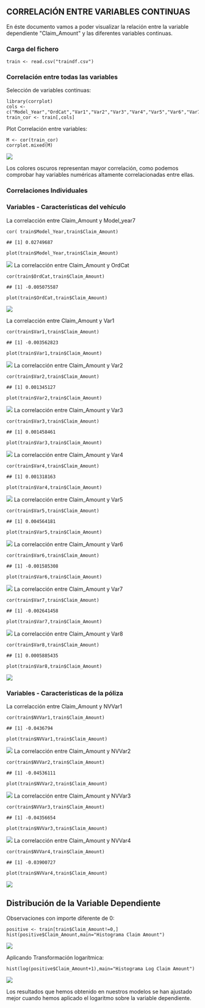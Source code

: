 CORRELACIÓN ENTRE VARIABLES CONTINUAS
-------------------------------------

En éste documento vamos a poder visualizar la relación entre la variable
dependiente "Claim\_Amount" y las diferentes variables continuas.

### Carga del fichero

    train <- read.csv("traindf.csv")

### Correlación entre todas las variables

Selección de variables continuas:

    library(corrplot)
    cols <- c("Model_Year","OrdCat","Var1","Var2","Var3","Var4","Var5","Var6","Var7","Var8","NVVar1","NVVar2","NVVar3","NVVar4")
    train_cor <- train[,cols]

Plot Correlación entre variables:

    M <- cor(train_cor)
    corrplot.mixed(M)

![](https://github.com/MontseFigueiro/Insurance_Claims_Project/blob/master/Graficos/Correlaccion_variables.jpeg)

Los colores oscuros representan mayor correlación, como podemos
comprobar hay variables numéricas altamente correlacionadas entre ellas.

### Correlaciones Individuales

### Variables - Características del vehículo

La correlacción entre Claim\_Amount y Model\_year7

    cor( train$Model_Year,train$Claim_Amount)

    ## [1] 0.02749687

    plot(train$Model_Year,train$Claim_Amount)

![](https://github.com/MontseFigueiro/Insurance_Claims_Project/blob/master/Graficos/Correlaccion_ModelYear.jpeg)
La correlacción entre Claim\_Amount y OrdCat

    cor(train$OrdCat,train$Claim_Amount)

    ## [1] -0.005075587

    plot(train$OrdCat,train$Claim_Amount)

![](https://github.com/MontseFigueiro/Insurance_Claims_Project/blob/master/Graficos/Correlaccion_OrdCat.jpeg)

La correlacción entre Claim\_Amount y Var1

    cor(train$Var1,train$Claim_Amount)

    ## [1] -0.003562823

    plot(train$Var1,train$Claim_Amount)

![](https://github.com/MontseFigueiro/Insurance_Claims_Project/blob/master/Graficos/Correlaccion_Var1.jpeg)
La correlacción entre Claim\_Amount y Var2

    cor(train$Var2,train$Claim_Amount)

    ## [1] 0.001345127

    plot(train$Var2,train$Claim_Amount)

![](https://github.com/MontseFigueiro/Insurance_Claims_Project/blob/master/Graficos/Correlaccion_Var2.jpeg)
La correlacción entre Claim\_Amount y Var3

    cor(train$Var3,train$Claim_Amount)

    ## [1] 0.001458461

    plot(train$Var3,train$Claim_Amount)

![](https://github.com/MontseFigueiro/Insurance_Claims_Project/blob/master/Graficos/Correlaccion_Var3.jpeg)
La correlacción entre Claim\_Amount y Var4

    cor(train$Var4,train$Claim_Amount)

    ## [1] 0.001318163

    plot(train$Var4,train$Claim_Amount)

![](https://github.com/MontseFigueiro/Insurance_Claims_Project/blob/master/Graficos/Correlaccion_Var4.jpeg)
La correlacción entre Claim\_Amount y Var5

    cor(train$Var5,train$Claim_Amount)

    ## [1] 0.004564181

    plot(train$Var5,train$Claim_Amount)

![](https://github.com/MontseFigueiro/Insurance_Claims_Project/blob/master/Graficos/Correlaccion_Var5.jpeg)
La correlacción entre Claim\_Amount y Var6

    cor(train$Var6,train$Claim_Amount)

    ## [1] -0.001585308

    plot(train$Var6,train$Claim_Amount)

![](https://github.com/MontseFigueiro/Insurance_Claims_Project/blob/master/Graficos/Correlaccion_Var6.jpeg)
La correlacción entre Claim\_Amount y Var7

    cor(train$Var7,train$Claim_Amount)

    ## [1] -0.002641458

    plot(train$Var7,train$Claim_Amount)

![](https://github.com/MontseFigueiro/Insurance_Claims_Project/blob/master/Graficos/Correlaccion_Var7.jpeg)
La correlacción entre Claim\_Amount y Var8

    cor(train$Var8,train$Claim_Amount)

    ## [1] 0.0005885435

    plot(train$Var8,train$Claim_Amount)

![](https://github.com/MontseFigueiro/Insurance_Claims_Project/blob/master/Graficos/Correlaccion_Var8.jpeg)

### Variables - Características de la póliza

La correlacción entre Claim\_Amount y NVVar1

    cor(train$NVVar1,train$Claim_Amount)

    ## [1] -0.0436794

    plot(train$NVVar1,train$Claim_Amount)

![](https://github.com/MontseFigueiro/Insurance_Claims_Project/blob/master/Graficos/Correlaccion_NVVAR1.jpeg)
La correlacción entre Claim\_Amount y NVVar2

    cor(train$NVVar2,train$Claim_Amount)

    ## [1] -0.04536111

    plot(train$NVVar2,train$Claim_Amount)

![](https://github.com/MontseFigueiro/Insurance_Claims_Project/blob/master/Graficos/Correlaccion_NVVAR2.jpeg)
La correlacción entre Claim\_Amount y NVVar3

    cor(train$NVVar3,train$Claim_Amount)

    ## [1] -0.04356654

    plot(train$NVVar3,train$Claim_Amount)

![](https://github.com/MontseFigueiro/Insurance_Claims_Project/blob/master/Graficos/Correlaccion_NVVAR3.jpeg)
La correlacción entre Claim\_Amount y NVVar4

    cor(train$NVVar4,train$Claim_Amount)

    ## [1] -0.03900727

    plot(train$NVVar4,train$Claim_Amount)

![](https://github.com/MontseFigueiro/Insurance_Claims_Project/blob/master/Graficos/Correlaccion_NVVAR4.jpeg)

Distribución de la Variable Dependiente
---------------------------------------

Observaciones con importe diferente de 0:

    positive <- train[train$Claim_Amount!=0,]
    hist(positive$Claim_Amount,main="Histograma Claim Amount")

![](https://github.com/MontseFigueiro/Insurance_Claims_Project/blob/master/Graficos/HistClaimAmount.png)

Aplicando Transformación logarítmica:

    hist(log(positive$Claim_Amount+1),main="Histograma Log Claim Amount")

![](https://github.com/MontseFigueiro/Insurance_Claims_Project/blob/master/Graficos/HistClaimLog.png)

Los resultados que hemos obtenido en nuestros modelos se han ajustado
mejor cuando hemos aplicado el logaritmo sobre la variable dependiente.
